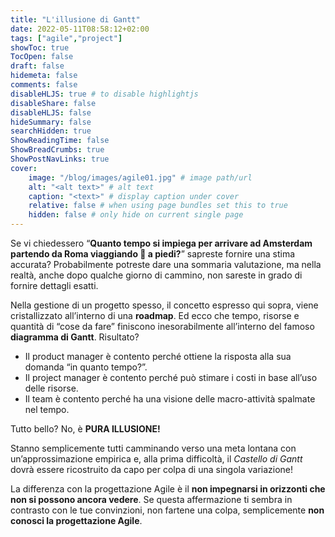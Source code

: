```yaml
---
title: "L'illusione di Gantt"
date: 2022-05-11T08:58:12+02:00
tags: ["agile","project"]
showToc: true
TocOpen: false
draft: false
hidemeta: false
comments: false
disableHLJS: true # to disable highlightjs
disableShare: false
disableHLJS: false
hideSummary: false
searchHidden: true
ShowReadingTime: false
ShowBreadCrumbs: true
ShowPostNavLinks: true
cover:
    image: "/blog/images/agile01.jpg" # image path/url
    alt: "<alt text>" # alt text
    caption: "<text>" # display caption under cover
    relative: false # when using page bundles set this to true
    hidden: false # only hide on current single page
---
```

Se vi chiedessero “**Quanto tempo si impiega per arrivare ad Amsterdam partendo da Roma viaggiando 🚶 a piedi?**” sapreste fornire una stima accurata? Probabilmente potreste dare una sommaria valutazione, ma nella realtà, anche dopo qualche giorno di cammino, non sareste in grado di fornire dettagli esatti.

Nella gestione di un progetto spesso, il concetto espresso qui sopra, viene cristallizzato all’interno di una **roadmap**. Ed ecco che tempo, risorse e quantità di “cose da fare” finiscono inesorabilmente all’interno del famoso **diagramma di Gantt**. Risultato? 

- Il product manager è contento perché ottiene la risposta alla sua domanda “in quanto tempo?”.
- Il project manager è contento perché può stimare i costi in base all’uso delle risorse.
- Il team è contento perché ha una visione delle macro-attività spalmate nel tempo.

Tutto bello? No, è **PURA ILLUSIONE!**

Stanno semplicemente tutti camminando verso una meta lontana con un’approssimazione empirica e, alla prima difficoltà, il *Castello di Gantt* dovrà essere ricostruito da capo per colpa di una singola variazione!

La differenza con la progettazione Agile è il **non impegnarsi in orizzonti che non si possono ancora vedere**. Se questa affermazione ti sembra in contrasto con le tue convinzioni, non fartene una colpa, semplicemente **non conosci la progettazione Agile**.
